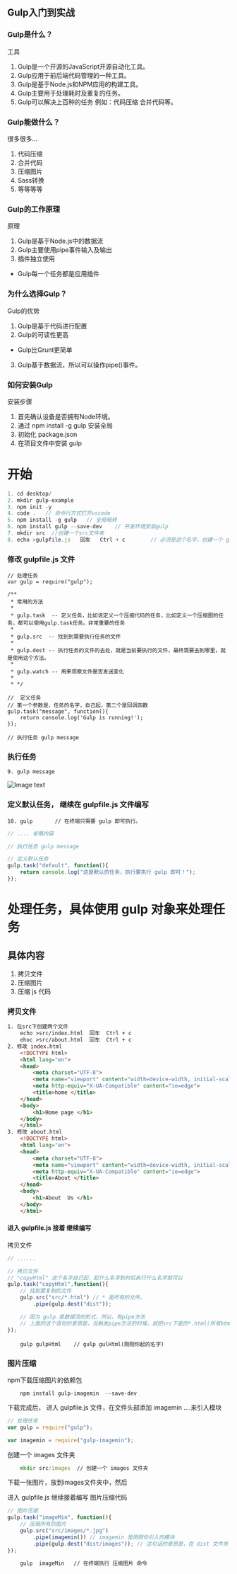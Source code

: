 ## Gulp入门到实战

### Gulp是什么？
工具
1. Gulp是一个开源的JavaScript开源自动化工具。
2. Gulp应用于前后端代码管理的一种工具。
3. Gulp是基于Node.js和NPM应用的构建工具。
4. Gulp主要用于处理耗时及重复的任务。
5. Gulp可以解决上百种的任务 例如：代码压缩 合并代码等。

### Gulp能做什么？
很多很多...
1. 代码压缩
2. 合并代码
3. 压缩图片
4. Sass转换
5. 等等等等

### Gulp的工作原理
原理
1. Gulp是基于Node.js中的数据流
2. Gulp主要使用pipe事件输入及输出
3. 插件独立使用
- Gulp每一个任务都是应用插件

### 为什么选择Gulp？
Gulp的优势
1. Gulp是基于代码进行配置
2. Gulp的可读性更高
- Gulp比Grunt更简单
3. Gulp基于数据流，所以可以操作pipe()事件。

### 如何安装Gulp
安装步骤
1. 首先确认设备是否拥有Node环境。
2. 通过 npm install -g gulp 安装全局
3. 初始化 package.json 
4. 在项目文件中安装 gulp 

# 开始
```javascript
1. cd desktop/ 
2. mkdir gulp-example
3. npm init -y
4. code .   // 命令行方式打开vscode
5. npm install -g gulp   // 全局暗转
6. npm install gulp --save-dev    // 开发环境安装gulp
7. mkdir src  //创建一个src文件夹
8. echo >gulpfile.js   回车   Ctrl + c        // 必须是这个名字，创建一个 gulpfile.js 文件
```

### 修改 gulpfile.js 文件
```javascrpt
// 处理任务
var gulp = require("gulp");

/**
 * 常用的方法
 * 
 * gulp.task  -- 定义任务，比如说定义一个压缩代码的任务，比如定义一个压缩图的任务，都可以使用gulp.task任务。非常重要的任务
 * 
 * gulp.src  -- 找到到需要执行任务的文件
 * 
 * gulp.dest -- 执行任务的文件的去处，就是当前要执行的文件，最终需要去到哪里，就是使用这个方法。
 * 
 * gulp.watch -- 用来观察文件是否发送变化
 * 
 * */ 

//  定义任务
// 第一个参数是，任务的名字，自己起，第二个是回调函数
gulp.task("message", function(){
    return console.log('Gulp is running!');
});

// 执行任务 gulp message
```
### 执行任务
```
9. gulp message
```


![Image text](http://##################)

### 定义默认任务， 继续在 gulpfile.js 文件编写
```
10. gulp       // 在终端只需要 gulp 即可执行。
```
```javascript
// .... 省略内容

// 执行任务 gulp message

// 定义默认任务
gulp.task("default", function(){
    return console.log("这是默认的任务，执行要执行 gulp 即可！");
});
```
# 处理任务，具体使用 gulp 对象来处理任务
## 具体内容
1. 拷贝文件
2. 压缩图片
3. 压缩 js 代码

### 拷贝文件
```html
1. 在src下创建两个文件
    echo >src/index.html  回车  Ctrl + c
    ehoc >src/about.html  回车  Ctrl + c
2. 修改 index.html
    <!DOCTYPE html>
    <html lang="en">
    <head>
        <meta charset="UTF-8">
        <meta name="viewport" content="width=device-width, initial-scale=1.0">
        <meta http-equiv="X-UA-Compatible" content="ie=edge">
        <title>home </title>
    </head>
    <body>
        <h1>Home page </h1>
    </body>
    </html>
3. 修改 about.html
    <!DOCTYPE html>
    <html lang="en">
    <head>
        <meta charset="UTF-8">
        <meta name="viewport" content="width=device-width, initial-scale=1.0">
        <meta http-equiv="X-UA-Compatible" content="ie=edge">
        <title>About </title>
    </head>
    <body>
        <h1>About  Us </h1>
    </body>
    </html>
```
#### 进入 gulpfile.js 接着 继续编写
拷贝文件
```javascript
// ......

// 拷贝文件
// "copyHtml" 这个名字自己起，起什么名字到时后执行什么名字就可以
gulp.task("copyHtml",function(){
    // 找到要复制的文件
    gulp.src("src/*.html") // * 是所有的文件。
        .pipe(gulp.dest("dist"));

    // 因为 gulp 是数据流的形式，所以，有pipe方法
    // 上面的这个语句的意思是，当触发pipe方法的时候，就把src下面的*.html(所有html)文件输出到 dist 文件夹下，dist会自动创建
});  

```
```gulp
    gulp gulpHtml    // gulp gulHtml(刚刚你起的名字)
```


### 图片压缩
npm下载压缩图片的依赖包
```npm
    npm install gulp-imagemin  --save-dev
```
下载完成后，
进入 gulpfile.js 文件，在文件头部添加 imagemin ....来引入模块
```javascript
// 处理任务
var gulp = require("gulp");

var imagemin = require("gulp-imagemin");
```
创建一个 images 文件夹
```cmd
    mkdir src/images  // 创建一个 images 文件夹
```
下载一张图片，放到images文件夹中，然后

进入 gulpfile.js 继续接着编写 图片压缩代码

```javascript
// 图片压缩
gulp.task("imageMin", function(){
    // 压缩所有的图片
    gulp.src("src/images/*.jpg")
        .pipe(imagemin()) // imagemin 是刚刚你引入的模块
        .pipe(gulp.dest("dist/images")); // 这句话的意思是，在 dist 文件夹下， 再创建一个 images 文件夹，存放压缩过后的图片文件
});  
```

```cmd
    gulp  imageMin   // 在终端执行 压缩图片 命令
```

